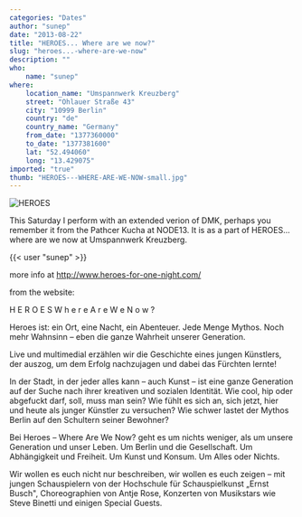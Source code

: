 ```yaml
---
categories: "Dates"
author: "sunep"
date: "2013-08-22"
title: "HEROES... Where are we now?"
slug: "heroes...-where-are-we-now"
description: ""
who: 
    name: "sunep"
where: 
    location_name: "Umspannwerk Kreuzberg"
    street: "Ohlauer Straße 43"
    city: "10999 Berlin"
    country: "de"
    country_name: "Germany"
    from_date: "1377360000"
    to_date: "1377381600"
    lat: "52.494060"
    long: "13.429075"
imported: "true"
thumb: "HEROES---WHERE-ARE-WE-NOW-small.jpg"
---
```



![HEROES](HEROES---WHERE-ARE-WE-NOW-small.jpg) 

This Saturday I perform with an extended verion of DMK, perhaps you remember it from the Pathcer Kucha at NODE13. It is as a part of HEROES... where are we now at Umspannwerk Kreuzberg.

{{< user "sunep" >}}

more info at <http://www.heroes-for-one-night.com/>

from the website:

H E R O E S
W h e r e  A r e  W e  N o w ?


Heroes ist: ein Ort, eine Nacht, ein Abenteuer. Jede Menge Mythos. Noch mehr Wahnsinn – eben die ganze Wahrheit unserer Generation.
 
Live und multimedial erzählen wir die Geschichte eines jungen Künstlers, der auszog, um dem Erfolg nachzujagen und dabei das Fürchten lernte! 
 
In der Stadt, in der jeder alles kann – auch Kunst – ist eine ganze Generation auf der Suche nach ihrer kreativen und sozialen Identität. Wie cool, hip oder abgefuckt darf, soll, muss man sein? Wie fühlt es sich an, sich jetzt, hier und heute als junger Künstler zu versuchen? Wie schwer lastet der Mythos Berlin auf den Schultern seiner Bewohner?
 
Bei Heroes – Where Are We Now? geht es um nichts weniger, als um unsere Generation und unser Leben. Um Berlin und die Gesellschaft. Um Abhängigkeit und Freiheit. Um Kunst und Konsum. Um Alles oder Nichts.
 
Wir wollen es euch nicht nur beschreiben, wir wollen es euch zeigen – mit jungen Schauspielern von der Hochschule für Schauspielkunst „Ernst Busch", Choreographien von Antje Rose, Konzerten von Musikstars wie Steve Binetti und einigen Special Guests.